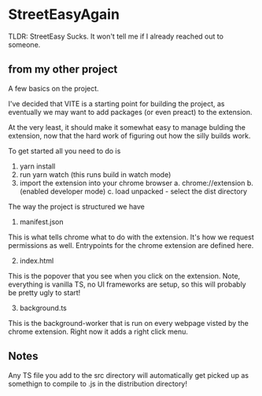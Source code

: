 # StreetEasyAgain

TLDR: StreetEasy Sucks. It won't tell me if I already reached out to someone.

## from my other project
A few basics on the project.

I've decided that VITE is a starting point for building the project, as eventually we may want to add packages (or even preact) to the extension.

At the very least, it should make it somewhat easy to manage bulding the extension, now that the hard work of figuring out how the silly builds work.

To get started all you need to do is

1. yarn install
2. run yarn watch (this runs build in watch mode)
3. import the extension into your chrome browser
   a. chrome://extension
   b. (enabled developer mode)
   c. load unpacked - select the dist directory

The way the project is structured we have

1. manifest.json

This is what tells chrome what to do with the extension. It's how we request permissions as well. Entrypoints for the chrome extension are defined here.

2. index.html

This is the popover that you see when you click on the extension. Note, everything is vanilla TS, no UI frameworks are setup, so this will
probably be pretty ugly to start!

3. background.ts

This is the background-worker that is run on every webpage visted by the chrome extension. Right now it adds a right click menu.

## Notes

Any TS file you add to the src directory will automatically get picked up as somethign to compile to .js in the distribution directory!

